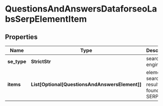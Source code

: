# QuestionsAndAnswersDataforseoLabsSerpElementItem


## Properties

| Name | Type | Description | Notes |
|------------ | ------------- | ------------- | -------------|
**se_type** | **StrictStr** | search engine type |[optional]|
**items** | **List[Optional[QuestionsAndAnswersElement]]** | elements of search results found in SERP |[optional]|